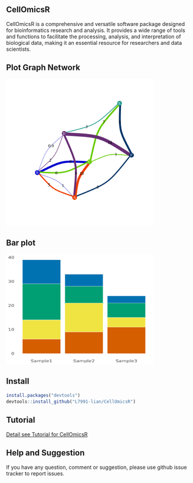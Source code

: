 ## CellOmicsR

CellOmicsR is a comprehensive and versatile software package designed for bioinformatics research and analysis. It provides a wide range of tools and functions to facilitate the processing, analysis, and interpretation of biological data, making it an essential resource for researchers and data scientists.


## Plot Graph Network

<img src="docs/Readme_figures/plot_graph_network.png" alt="graph plot" width="400" height="400">

## Bar plot

<img src="docs/Readme_figures/stack_bar.plot.png" alt="bar plot" width="400" height="300">


## Install

``` r
install.packages("devtools")
devtools::install_github("L7991-lian/CellOmicsR")
```

## Tutorial

[Detail see Tutorial for CellOmicsR](https://rpubs.com/JinlianLi2020/bioinformatics)


## Help and Suggestion

If you have any question, comment or suggestion, please use github issue tracker to report issues.
